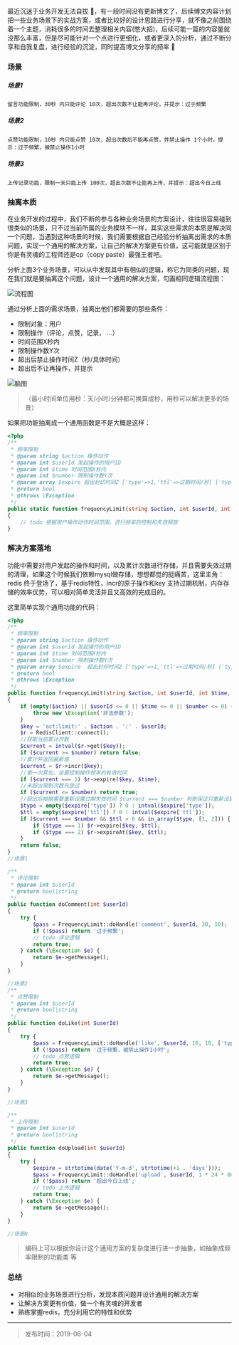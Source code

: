 
最近沉迷于业务开发无法自拔 🤣，有一段时间没有更新博文了，后续博文内容计划把一些业务场景下的实战方案，或者比较好的设计思路进行分享，就不像之前围绕着一个主题，消耗很多的时间去整理相关内容(憋大招)，后续可能一篇的内容量就没那么丰富，但是尽可能针对一个点进行更细化，或者更深入的分析，通过不断分享和自我复盘，进行经验的沉淀，同时提高博文分享的频率 🤙




### 场景

##### 场景1

    留言功能限制，30秒 内只能评论 10次，超出次数不让能再评论，并提示：过于频繁
  
##### 场景2

    点赞功能限制，10秒 内只能点赞 10次，超出次数后不能再点赞，并禁止操作 1个小时，提示：过于频繁，被禁止操作1小时
    
##### 场景3

    上传记录功能，限制一天只能上传 100次，超出次数不让能再上传，并提示：超出今日上线
    
### 抽离本质

在业务开发的过程中，我们不断的参与各种业务场景的方案设计，往往很容易碰到很类似的场景，只不过当前所属的业务模块不一样，其实这些需求的本质是解决同一个问题，当遇到这种场景的时候，我们需要根据自己经验分析抽离出需求的本质问题，实现一个通用的解决方案，让自己的解决方案更有价值，这可能就是区别于你是有灵魂的工程师还是cp（copy paste）最强王者吧。

分析上面3个业务场景，可以从中发现其中有相似的逻辑，称它为同类的问题，现在我们就是要抽离这个问题，设计一个通用的解决方案，勾画相同逻辑流程图：

![流程图](http://blog.thankbabe.com/imgs/redis_limit_flow.png?v=4)


通过分析上面的需求场景，抽离出他们都需要的那些条件：

* 限制对象：用户
* 限制操作（评论，点赞，记录， ...）
* 时间范围X秒内
* 限制操作数Y次
* 超出后禁止操作时间Z（秒/具体时间）
* 超出后不让再操作，并提示

![脑图](http://blog.thankbabe.com/imgs/redis_limit.png?v=3)

> （最小时间单位用秒：天/小时/分钟都可换算成秒，用秒可以解决更多的场景）




如果把功能抽离成一个通用函数是不是大概是这样：

```php
<?php
/**
 * 频率限制
 * @param string $action 操作动作
 * @param int $userId 发起操作的用户ID
 * @param int $time 时间范围X秒内
 * @param int $number 限制操作数Y次
 * @param array $expire 超出封印时间Z ['type'=>1,'ttl'=>过期时间/秒] ['type'=>2,'ttl'=>具体过期时间戳] 二选一
 * @return bool
 * @throws \Exception
 */
public static function frequencyLimit(string $action, int $userId, int $time, int $number, $expire = [])
{
    // todo 根据用户操作动作时间范围，进行频率的控制和失效释放
}

```


### 解决方案落地

功能中需要对用户发起的操作和时间，以及累计次数进行存储，并且需要失效过期的清理，如果这个时候我们依赖mysql做存储，想想都觉的挺痛苦，这里主角：redis 终于登场了，基于redis特性，incr的原子操作和key 支持过期机制，内存存储的效率优势，可以相对简单灵活并且又高效的完成目的。

这里简单实现个通用功能的代码：

```php
<?php
/**
 * 频率限制
 * @param string $action 操作动作
 * @param int $userId 发起操作的用户ID
 * @param int $time 时间范围X秒内
 * @param int $number 限制操作数Y次
 * @param array $expire  超出封印时间Z ['type'=>1,'ttl'=>过期时间/秒] ['type'=>2,'ttl'=>具体过期时间戳] 二选一
 * @return bool
 * @throws \Exception
 */
public function frequencyLimit(string $action, int $userId, int $time, int $number, $expire = [])
{
    if (empty($action) || $userId <= 0 || $time <= 0 || $number <= 0) {
        throw new \Exception('非法参数');
    }
    $key = 'act:limit:' . $action . ':' . $userId;
    $r = RedisClient::connect();
    //获取当前累计次数
    $current = intval($r->get($key));
    if ($current >= $number) return false;
    //累计并返回最新值
    $current = $r->incr($key);
    //第一次累加，设置控制操作频率的有效时间
    if ($current === 1) $r->expire($key, $time);
    //未超出限制次数先放过
    if ($current <= $number) return true;
    //超出后根据需要重新设置过期失效时间 $current === $number 判断保证只重新设置一次
    $type = empty($expire['type']) ? 0 : intval($expire['type']);
    $ttl = empty($expire['ttl']) ? 0 : intval($expire['ttl']);
    if ($current === $number && $ttl > 0 && in_array($type, [1, 2])) {
        if ($type === 1) $r->expire($key, $ttl);
        if ($type === 2) $r->expireAt($key, $ttl);
    }
    return false;
}
//场景1

/**
 * 评论限制
 * @param int $userId
 * @return bool|string
 */
public function doComment(int $userId)
{
    try {
        $pass = FrequencyLimit::doHandle('comment', $userId, 30, 10);
        if (!$pass) return '过于频繁';
        // todo 评论逻辑
        return true;
    } catch (\Exception $e) {
        return $e->getMessage();
    }
}

//场景2
/**
 * 点赞限制
 * @param int $userId
 * @return bool|string
 */
public function doLike(int $userId)
{
    try {
        $pass = FrequencyLimit::doHandle('like', $userId, 10, 10, ['type' => 1, 'ttl' => 1 * 60 * 60]);
        if (!$pass) return '过于频繁，被禁止操作1小时';
        // todo 点赞逻辑
        return true;
    } catch (\Exception $e) {
        return $e->getMessage();
    }
}

//场景3

/**
 * 上传限制
 * @param int $userId
 * @return bool|string
 */
public function doUpload(int $userId)
{
    try {
        $expire = strtotime(date('Y-m-d', strtotime(+1 . 'days')));
        $pass = FrequencyLimit::doHandle('upload', $userId, 1 * 24 * 60 * 60, 100, ['type' => 2, 'ttl' => $expire]);
        if (!$pass) return '超出今日上线';
        // todo 上传逻辑
        return true;
    } catch (\Exception $e) {
        return $e->getMessage();
    }
}

//场景N
```

> 编码上可以根据你设计这个通用方案的复杂度进行进一步抽象，如抽象成频率限制的功能类 等

### 总结
* 对相似的业务场景进行分析，发现本质问题并设计通用的解决方案
* 让解决方案更有价值，做一个有灵魂的开发者
* 熟练掌握redis，充分利用它的特性和优势

---

> 发布时间：2019-06-04